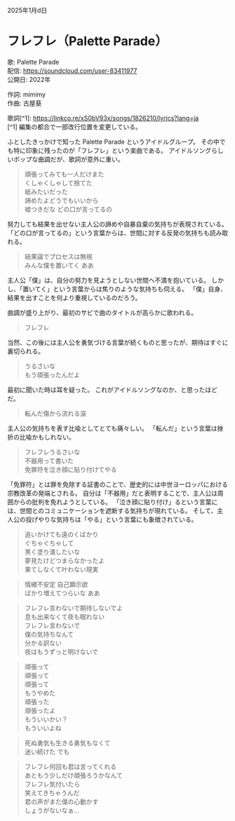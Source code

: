 2025年1月d日

# フレフレ（Palette Parade）

歌: Palette Parade  
配信: https://soundcloud.com/user-83411977  
公開日: 2022年

作詞: mimimy  
作曲: 古屋葵

歌詞[^1]: https://linkco.re/xS0bV93x/songs/1826210/lyrics?lang=ja  
[^1] 編集の都合で一部改行位置を変更している。

ふとしたきっかけで知った Palette Parade というアイドルグループ。
その中でも特に印象に残ったのが「フレフレ」という楽曲である。
アイドルソングらしいポップな曲調だが、歌詞が意外に重い。

> 頑張ってみても一人だけまた  
> くしゃくしゃして捨てた  
> 紙みたいだった  
> 諦めたよどうでもいいから  
> 嘘つきだな どの口が言ってるの

努力しても結果を出せない主人公の諦めや自暴自棄の気持ちが表現されている。
「どの口が言ってるの」という言葉からは、世間に対する反発の気持ちも読み取れる。

> 結果論でプロセスは無視  
> みんな僕を置いてく ああ

主人公「僕」は、自分の努力を見ようとしない世間へ不満を抱いている。
しかし、「置いてく」という言葉からは焦りのような気持ちも伺える。
「僕」自身、結果を出すことを何より重視しているのだろう。

曲調が盛り上がり、最初のサビで曲のタイトルが高らかに歌われる。

> フレフレ

当然、この後には主人公を勇気づける言葉が続くものと思ったが、期待はすぐに裏切られる。

> うるさいな  
> もう頑張ったんだよ

最初に聞いた時は耳を疑った。
これがアイドルソングなのか、と思ったほどだ。

> 転んだ傷から流れる涙

主人公の気持ちを表す比喩としてとても痛々しい。
「転んだ」という言葉は挫折の比喩かもしれない。

> フレフレうるさいな  
> 不器用って書いた  
> 免罪符を泣き顔に貼り付けてやる

「免罪符」とは罪を免除する証書のことで、歴史的には中世ヨーロッパにおける宗教改革の発端とされる。
自分は「不器用」だと表明することで、主人公は周囲からの批判を免れようとしている。
「泣き顔に貼り付け」るという言葉には、世間とのコミュニケーションを遮断する気持ちが現れている。
そして、主人公の投げやりな気持ちは「やる」という言葉にも象徴されている。

> 追いかけても遠のくばかり  
> ぐちゃぐちゃして  
> 黒く塗り潰したいな  
> 夢見たけどつまらなかったよ  
> 果てしなくて叶わない現実

> 情緒不安定 自己顕示欲  
> ばかり増えてつらいな ああ  

> フレフレ言わないで期待しないでよ  
> 息も出来なくて夜も眠れない  
> フレフレ言わないで  
> 僕の気持ちなんて  
> 分かる訳ない  
> 夜はもうずっと明けないで

> 頑張って  
> 頑張って  
> 頑張って  
> もうやめた  
> 頑張った  
> 頑張ったよ  
> もういいかい？  
> もういいよね  

> 死ぬ勇気も生きる勇気もなくて  
> 迷い続けた でも

> フレフレ何回も君は言ってくれる  
> あともう少しだけ頑張ろうかなんて  
> フレフレ気付いたら  
> 笑えてきちゃうんだ  
> 君の声がまた僕の心動かす  
> しょうがないなぁ…



